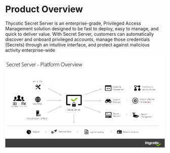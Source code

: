 [title]: # (Product Overview)
[tags]: # (Product Overview)
[priority]: # (100)

# Product Overview

Thycotic Secret Server is an enterprise-grade, Privileged Access Management solution designed to be fast to deploy, easy to manage, and quick to deliver value. With Secret Server, customers can automatically discover and onboard privileged accounts, manage those credentials (Secrets) through an intuitive interface, and protect against malicious activity enterprise-wide

![Secret Server Overview](images/img01.png)
